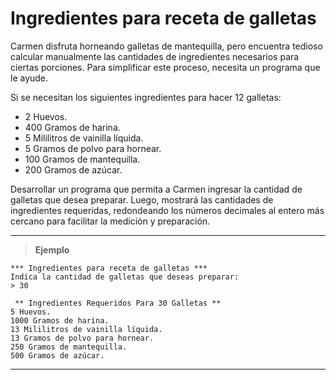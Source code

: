 ﻿# Ingredientes para receta de galletas

Carmen disfruta horneando galletas de mantequilla, pero encuentra tedioso calcular manualmente las cantidades 
de ingredientes necesarios para ciertas porciones. Para simplificar este proceso, necesita un programa que le
ayude. 

Si se necesitan los siguientes ingredientes para hacer 12 galletas:

- 2 Huevos.
- 400 Gramos de harina.
- 5 Mililitros de vainilla líquida.
- 5 Gramos de polvo para hornear.
- 100 Gramos de mantequilla.
- 200 Gramos de azúcar.

Desarrollar un programa que permita a Carmen ingresar la cantidad de galletas que desea preparar. Luego, mostrará las 
cantidades de ingredientes requeridas, redondeando los números decimales al entero más cercano para facilitar 
la medición y preparación.

---

> **Ejemplo**

```
*** Ingredientes para receta de galletas ***
Indica la cantidad de galletas que deseas preparar:
> 30

 ** Ingredientes Requeridos Para 30 Galletas **
5 Huevos.
1000 Gramos de harina.
13 Mililitros de vainilla líquida.
13 Gramos de polvo para hornear.
250 Gramos de mantequilla.
500 Gramos de azúcar.
```

---
